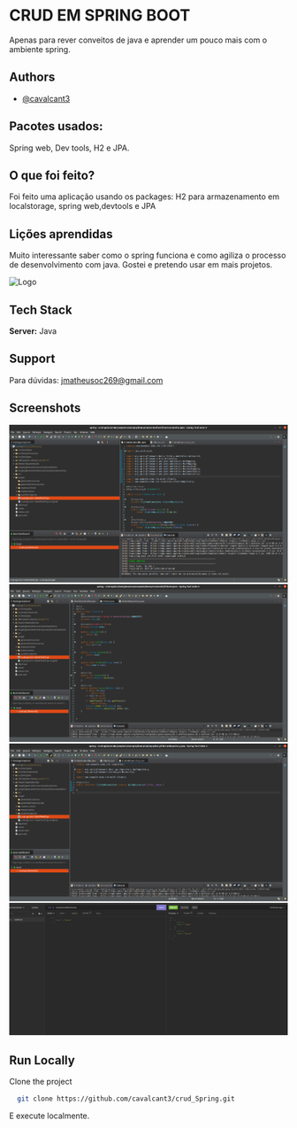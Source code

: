 
# CRUD EM SPRING BOOT

Apenas para rever conveitos de java e aprender um pouco mais com o ambiente spring.


## Authors

- [@cavalcant3](https://www.github.com/cavalcant3)

  
## Pacotes usados:



Spring web, Dev tools, H2 e JPA.
## O que foi feito?

Foi feito uma aplicação usando os packages: H2 para armazenamento em localstorage, spring web,devtools e JPA

  
## Lições aprendidas

Muito interessante saber como o spring funciona e como agiliza o processo de desenvolvimento com java. Gostei e pretendo usar em mais projetos.

  
![Logo](https://miro.medium.com/max/1400/1*4ZPi1b_ca54pUE9xRB-IFQ.jpeg)

    
## Tech Stack

**Server:** Java

  
## Support

Para dúvidas: jmatheusoc269@gmail.com

  
## Screenshots

![tela1.png](/imgs/tela1.png)
![tela2.png](/imgs/tela2.png)
![tela3.png](/imgs/tela3.png)
![tela4.png](/imgs/tela4.png)
## Run Locally

Clone the project

```bash
  git clone https://github.com/cavalcant3/crud_Spring.git
```
E execute localmente.



  
